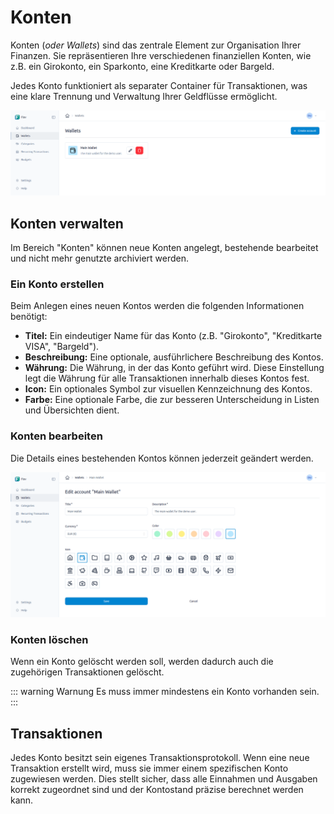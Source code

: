 # Konten

Konten (*oder Wallets*) sind das zentrale Element zur Organisation Ihrer Finanzen. Sie repräsentieren Ihre verschiedenen finanziellen Konten, wie z.B. ein Girokonto, ein Sparkonto, eine Kreditkarte oder Bargeld.

Jedes Konto funktioniert als separater Container für Transaktionen, was eine klare Trennung und Verwaltung Ihrer Geldflüsse ermöglicht.

![Beispiel-Screenshot zur Übersicht der Konten in Fiov](../../assets/images/wallets.png)

## Konten verwalten

Im Bereich "Konten" können neue Konten angelegt, bestehende bearbeitet und nicht mehr genutzte archiviert werden.

### Ein Konto erstellen

Beim Anlegen eines neuen Kontos werden die folgenden Informationen benötigt:

- **Titel:** Ein eindeutiger Name für das Konto (z.B. "Girokonto", "Kreditkarte VISA", "Bargeld").
- **Beschreibung:** Eine optionale, ausführlichere Beschreibung des Kontos.
- **Währung:** Die Währung, in der das Konto geführt wird. Diese Einstellung legt die Währung für alle Transaktionen innerhalb dieses Kontos fest.
- **Icon:** Ein optionales Symbol zur visuellen Kennzeichnung des Kontos.
- **Farbe:** Eine optionale Farbe, die zur besseren Unterscheidung in Listen und Übersichten dient.

### Konten bearbeiten

Die Details eines bestehenden Kontos können jederzeit geändert werden.

![Beispiel-Screenshot zum Bearbeiten eines Konten in Fiov](../../assets/images/wallet-edit.png)

### Konten löschen
Wenn ein Konto gelöscht werden soll, werden dadurch auch die zugehörigen Transaktionen gelöscht.

::: warning Warnung
Es muss immer mindestens ein Konto vorhanden sein.
:::

## Transaktionen

Jedes Konto besitzt sein eigenes Transaktionsprotokoll. Wenn eine neue Transaktion erstellt wird, muss sie immer einem spezifischen Konto zugewiesen werden. Dies stellt sicher, dass alle Einnahmen und Ausgaben korrekt zugeordnet sind und der Kontostand präzise berechnet werden kann.
